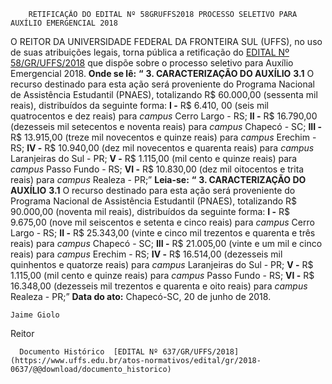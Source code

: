         RETIFICAÇÃO DO EDITAL Nº 58GRUFFS2018 PROCESSO SELETIVO PARA AUXÍLIO EMERGENCIAL 2018  

 O REITOR DA UNIVERSIDADE FEDERAL DA FRONTEIRA SUL (UFFS), no uso de suas atribuições legais, torna pública a retificação do [EDITAL Nº 58/GR/UFFS/2018](https://www.uffs.edu.br/atos-normativos/edital/gr/2018-0058)  que dispõe sobre o processo seletivo para Auxílio Emergencial 2018.   **Onde se lê:**  **“**  **3. CARACTERIZAÇÃO DO AUXÍLIO**  **3.1** O recurso destinado para esta ação será proveniente do Programa Nacional de Assistência Estudantil (PNAES), totalizando R$ 60.000,00 (sessenta mil reais), distribuídos da seguinte forma: **I -** R$ 6.410, 00 (seis mil quatrocentos e dez reais) para *campus* Cerro Largo - RS; **II -** R$ 16.790,00 (dezesseis mil setecentos e noventa reais) para *campus* Chapecó - SC; **III -** R$ 13.915,00 (treze mil novecentos e quinze reais) para *campus* Erechim - RS; **IV -** R$ 10.940,00 (dez mil novecentos e quarenta reais) para *campus* Laranjeiras do Sul - PR; **V -** R$ 1.115,00 (mil cento e quinze reais) para *campus* Passo Fundo - RS; **VI -** R$ 10.830,00 (dez mil oitocentos e trita reais) para *campus* Realeza - PR;”   **Leia-se:**  **“**  **3. CARACTERIZAÇÃO DO AUXÍLIO**  **3.1** O recurso destinado para esta ação será proveniente do Programa Nacional de Assistência Estudantil (PNAES), totalizando R$ 90.000,00 (noventa mil reais), distribuídos da seguinte forma: **I -** R$ 9.675,00 (nove mil seiscentos e setenta e cinco reais) para *campus* Cerro Largo - RS; **II -** R$ 25.343,00 (vinte e cinco mil trezentos e quarenta e três reais) para *campus* Chapecó - SC; **III -** R$ 21.005,00 (vinte e um mil e cinco reais) para *campus* Erechim - RS; **IV -** R$ 16.514,00 (dezesseis mil quinhentos e quatorze reais) para *campus* Laranjeiras do Sul - PR; **V -** R$ 1.115,00 (mil cento e quinze reais) para *campus* Passo Fundo - RS; **VI -** R$ 16.348,00 (dezesseis mil trezentos e quarenta e oito reais) para *campus* Realeza - PR;”      **Data do ato:** Chapecó-SC, 20 de junho de 2018.   
 

    Jaime Giolo   
 Reitor 

      Documento Histórico  [EDITAL Nº 637/GR/UFFS/2018](https://www.uffs.edu.br/atos-normativos/edital/gr/2018-0637/@@download/documento_historico)     
      